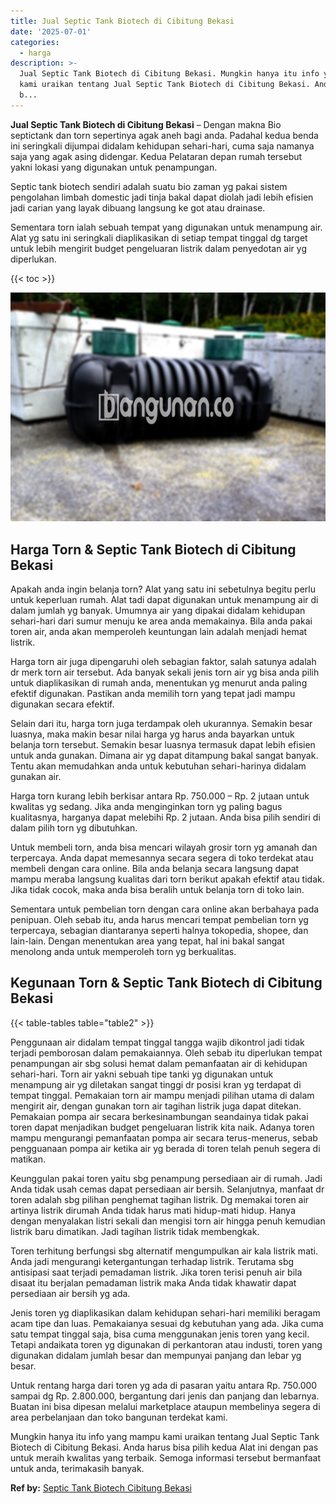 ```yaml
---
title: Jual Septic Tank Biotech di Cibitung Bekasi
date: '2025-07-01'
categories:
  - harga
description: >-
  Jual Septic Tank Biotech di Cibitung Bekasi. Mungkin hanya itu info yang mampu
  kami uraikan tentang Jual Septic Tank Biotech di Cibitung Bekasi. Anda harus
  b...
---
```


**Jual Septic Tank Biotech di Cibitung Bekasi** – Dengan makna Bio septictank dan torn sepertinya agak aneh bagi anda. Padahal kedua benda ini seringkali dijumpai didalam kehidupan sehari-hari, cuma saja namanya saja yang agak asing didengar. Kedua Pelataran depan rumah tersebut yakni lokasi yang digunakan untuk penampungan.

Septic tank biotech sendiri adalah suatu bio zaman yg pakai sistem pengolahan limbah domestic jadi tinja bakal dapat diolah jadi lebih efisien jadi carian yang layak dibuang langsung ke got atau drainase.

Sementara torn ialah sebuah tempat yang digunakan untuk menampung air. Alat yg satu ini seringkali diaplikasikan di setiap tempat tinggal dg target untuk lebih mengirit budget pengeluaran listrik dalam penyedotan air yg diperlukan.

{{< toc >}}

![Jual Septic Tank Biotech di Cibitung Bekasi](/images/jual-bio-septictank-27.png)

## Harga Torn & Septic Tank Biotech di Cibitung Bekasi

Apakah anda ingin belanja torn? Alat yang satu ini sebetulnya begitu perlu untuk keperluan rumah. Alat tadi dapat digunakan untuk menampung air di dalam jumlah yg banyak. Umumnya air yang dipakai didalam kehidupan sehari-hari dari sumur menuju ke area anda memakainya. Bila anda pakai toren air, anda akan memperoleh keuntungan lain adalah menjadi hemat listrik.

Harga torn air juga dipengaruhi oleh sebagian faktor, salah satunya adalah dr merk torn air tersebut. Ada banyak sekali jenis torn air yg bisa anda pilih untuk diaplikasikan di rumah anda, menentukan yg menurut anda paling efektif digunakan. Pastikan anda memilih torn yang tepat jadi mampu digunakan secara efektif.

Selain dari itu, harga torn juga terdampak oleh ukurannya. Semakin besar luasnya, maka makin besar nilai harga yg harus anda bayarkan untuk belanja torn tersebut. Semakin besar luasnya termasuk dapat lebih efisien untuk anda gunakan. Dimana air yg dapat ditampung bakal sangat banyak. Tentu akan memudahkan anda untuk kebutuhan sehari-harinya didalam gunakan air.

Harga torn kurang lebih berkisar antara Rp. 750.000 – Rp. 2 jutaan untuk kwalitas yg sedang. Jika anda menginginkan torn yg paling bagus kualitasnya, harganya dapat melebihi Rp. 2 jutaan. Anda bisa pilih sendiri di dalam pilih torn yg dibutuhkan.

Untuk membeli torn, anda bisa mencari wilayah grosir torn yg amanah dan terpercaya. Anda dapat memesannya secara segera di toko terdekat atau membeli dengan cara online. Bila anda belanja secara langsung dapat mampu meraba langsung kualitas dari torn berikut apakah efektif atau tidak. Jika tidak cocok, maka anda bisa beralih untuk belanja torn di toko lain.

Sementara untuk pembelian torn dengan cara online akan berbahaya pada penipuan. Oleh sebab itu, anda harus mencari tempat pembelian torn yg terpercaya, sebagian diantaranya seperti halnya tokopedia, shopee, dan lain-lain. Dengan menentukan area yang tepat, hal ini bakal sangat menolong anda untuk memperoleh torn yg berkualitas.

## Kegunaan Torn & Septic Tank Biotech di Cibitung Bekasi

{{< table-tables table="table2" >}}

Penggunaan air didalam tempat tinggal tangga wajib dikontrol jadi tidak terjadi pemborosan dalam pemakaiannya. Oleh sebab itu diperlukan tempat penampungan air sbg solusi hemat dalam pemanfaatan air di kehidupan sehari-hari. Torn air yakni sebuah tipe tanki yg digunakan untuk menampung air yg diletakan sangat tinggi dr posisi kran yg terdapat di tempat tinggal. Pemakaian torn air mampu menjadi pilihan utama di dalam mengirit air, dengan gunakan torn air tagihan listrik juga dapat ditekan. Pemakaian pompa air secara berkesinambungan seandainya tidak pakai toren dapat menjadikan budget pengeluaran listrik kita naik. Adanya toren mampu mengurangi pemanfaatan pompa air secara terus-menerus, sebab pengguanaan pompa air ketika air yg berada di toren telah penuh segera di matikan.

Keunggulan pakai toren yaitu sbg penampung persediaan air di rumah. Jadi Anda tidak usah cemas dapat persediaan air bersih. Selanjutnya, manfaat dr toren adalah sbg pilihan penghemat tagihan listrik. Dg memakai toren air artinya listrik dirumah Anda tidak harus mati hidup-mati hidup. Hanya dengan menyalakan listri sekali dan mengisi torn air hingga penuh kemudian listrik baru dimatikan. Jadi tagihan listrik tidak membengkak.

Toren terhitung berfungsi sbg alternatif mengumpulkan air kala listrik mati. Anda jadi mengurangi ketergantungan terhadap listrik. Terutama sbg antisipasi saat terjadi pemadaman listrik. Jika toren terisi penuh air bila disaat itu berjalan pemadaman listrik maka Anda tidak khawatir dapat persediaan air bersih yg ada.

Jenis toren yg diaplikasikan dalam kehidupan sehari-hari memiliki beragam acam tipe dan luas. Pemakaianya sesuai dg kebutuhan yang ada. Jika cuma satu tempat tinggal saja, bisa cuma menggunakan jenis toren yang kecil. Tetapi andaikata toren yg digunakan di perkantoran atau industi, toren yang digunakan didalam jumlah besar dan mempunyai panjang dan lebar yg besar.

Untuk rentang harga dari toren yg ada di pasaran yaitu antara Rp. 750.000 sampai dg Rp. 2.800.000, bergantung dari jenis dan panjang dan lebarnya. Buatan ini bisa dipesan melalui marketplace ataupun membelinya segera di area perbelanjaan dan toko bangunan terdekat kami.

Mungkin hanya itu info yang mampu kami uraikan tentang Jual Septic Tank Biotech di Cibitung Bekasi. Anda harus bisa pilih kedua Alat ini dengan pas untuk meraih kwalitas yang terbaik. Semoga informasi tersebut bermanfaat untuk anda, terimakasih banyak.

**Ref by:** [Septic Tank Biotech Cibitung Bekasi](https://id.wikipedia.org/wiki/Septic)
